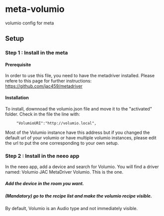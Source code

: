 # meta-volumio
volumio config for meta

## Setup
### Step 1 : Install in the meta
#### Prerequisite
In order to use this file, you need to have the metadriver installed. Please refere to this page for further instructions:
https://github.com/jac459/metadriver
#### Installation
To install, downnoad the volumio.json file and move it to the "activated" folder.
Check in the file the line with:
```
     "VolumioURI":"http://volumio.local",
```
Most of the Volumio instance have this address but if you changed the default url of your volumio or have multiple volumio instances, please edit the url to put the one corresponding to your own setup.

### Step 2 : Install in the neeo app
In the neeo app, add a device and search for Volumio.
You will find a driver named: Volumio JAC MetaDriver Volumio.
This is the one.
##### Add the device in the room you want.
##### (Mandatory) go to the recipe list and make the volumio recipe visible.
By default, Volumio is an Audio type and not immediately visible.
